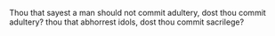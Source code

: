 Thou that sayest a man should not commit adultery, dost thou commit adultery? thou that abhorrest idols, dost thou commit sacrilege?
